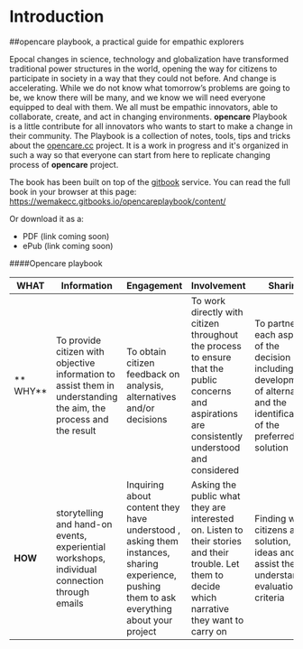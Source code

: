 # Introduction

##opencare playbook,  a practical guide for empathic explorers 


Epocal changes in science, technology and globalization have transformed traditional power structures in the world, opening the way for citizens to participate in society in a way that they could not before. And change is accelerating. While we do not know what tomorrow’s problems are going to be, we know there will be many, and we know we will need everyone equipped to deal with them. 
We all must be empathic innovators, able to collaborate, create, and act in changing environments. 
**opencare** Playbook is a little contribute for all innovators who wants to start to make a change in their community.
The Playbook is a collection of notes, tools, tips and tricks about the [opencare.cc](http://opencare.cc) project. 
It is a work in progress and it's organized in such a way so that everyone can start from here to replicate changing process of **opencare** project.

The book has been built on top of the [gitbook](http://gitbook.com) service.
You can read the full book in your browser at this page: https://wemakecc.gitbooks.io/opencareplaybook/content/

Or download it as a:
- PDF (link coming soon)
- ePub (link coming soon)


####Opencare playbook

| **WHAT** | Information | Engagement | Involvement | Sharing | Empowerment | Capability | Exploitation |
| -- | -- | -- | -- | -- | -- | -- | -- |
|** WHY**| To provide citizen with objective information to assist them in understanding the aim, the process and the result | To obtain citizen feedback on analysis, alternatives and/or decisions | To work directly with citizen throughout the process to ensure that the public concerns and aspirations are consistently understood and considered | To partner in each aspect of the decision including the development of alternatives and the identification of the preferred solution | To increase sharing practice, process, knowledge and skills | To place final decision-making in the hands of the public | To empower citizens to identify their knowledge and skills |
| **HOW** | storytelling and hand-on events, experiential workshops, individual connection through emails | Inquiring about content they have understood , asking them instances, sharing experience, pushing them to ask everything about your project | Asking the public what they are interested on. Listen to their stories and their trouble. Let them to decide which narrative they want to carry on | Finding with citizens a solution, an ideas and assist them in understanding evaluation criteria |Finding with citizens a solution and ideas. Assist them in understanding evaluation criteria in order to design feasible solutions| Prototyping and testing a solution | Documenting and sharing prototyping process and tools |


 


 


